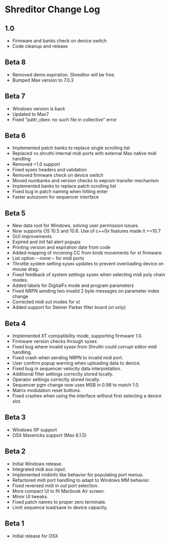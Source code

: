Shreditor Change Log
=====================

1.0
-------------------
* Firmware and banks check on device switch
* Code cleanup and release

Beta 8
-------------------
* Removed demo expiration. Shreditor will be free.
* Bumped Max version to 7.0.3

Beta 7
-------------------
* Windows version is back
* Updated to Max7
* Fixed "pattr_obex: no such file in collective" error

Beta 6
-------------------
* Implemented patch banks to replace single scrolling list
* Replaced vx.shruthi internal midi ports with external Max native midi handling
* Removed <1.0 support
* Fixed sysex headers and validation
* Removed firmware check on device switch
* Moved numbanks and version checks to eeprom transfer mechanism
* Implemented banks to replace patch scrolling list
* Fixed bug in patch naming when hitting enter
* Faster autozoom for sequencer interface

Beta 5
----------------
* New data root for Windows, solving user permission issues.
* Now supports OS 10.5 and 10.6. Use of c++0x features made it >=10.7
* GUI improvements
* Expired and init fail alert popups
* Printing version and expiration date from code
* Added mapping of incoming CC from knob movements for xt firmware.
* List option --none-- for midi ports
* Throttle system setting sysex updates to prevent overloading device on mouse drag.
* Fixed feedback of system settings sysex when selecting midi poly chain modes.
* Added labels for DigitalFx mode and program parameters
* Fixed NRPN sending two invalid 2 byte messages on parameter index change
* Corrected midi out modes for xt
* Added support for Steiner Parker filter board (xt only)

Beta 4
----------------
* Implemented XT compatibility mode, supporting firmware 1.0.
* Firmware version checks through sysex.
* Fixed bug where invalid sysex from Shruthi could corrupt editor midi handling.
* Fixed crash when sending NRPN to invalid midi port.
* User confirm popup warning when uploading data to device.
* Fixed bug in sequencer velocity data interpretation.
* Additional filter settings correctly stored locally.
* Operator settings correctly stored locally.
* Sequencer pgm change now uses MSB in 0.98 to match 1.0.
* Matrix modulation reset buttons.
* Fixed crashes when using the interface without first selecting a device slot.

Beta 3
---------------
* Windows XP support
* OSX Mavericks support (Max 6.1.5)

Beta 2
-------------
* Initial Windows release.
* Integrated midi aux input.
* Implemented midiinfo like behavior for populating port menus.
* Refactored midi port handling to adapt to Windows MM behavior.
* Fixed reversed midi in out port selection.
* More compact UI to fit Macbook Air screen.
* Minor UI tweaks.
* Fixed patch names to proper zero terminate.
* Limit sequence load/save to device capacity.

Beta 1
-------------
* Initial release for OSX
